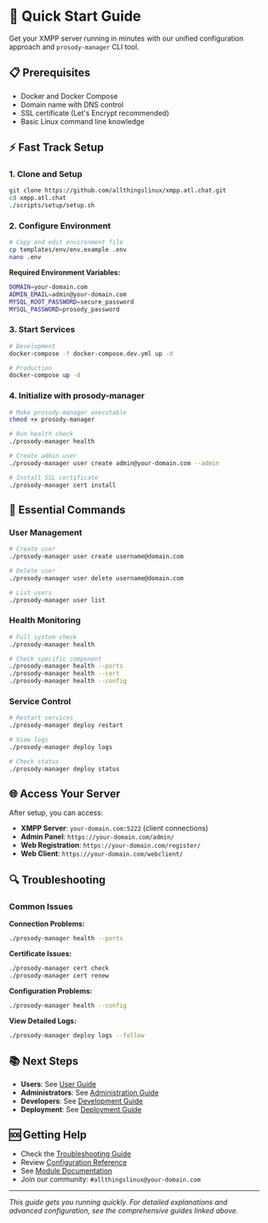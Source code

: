 # 🚀 Quick Start Guide

Get your XMPP server running in minutes with our unified configuration approach and `prosody-manager` CLI tool.

## 📋 Prerequisites

- Docker and Docker Compose
- Domain name with DNS control
- SSL certificate (Let's Encrypt recommended)
- Basic Linux command line knowledge

## ⚡ Fast Track Setup

### 1. Clone and Setup

```bash
git clone https://github.com/allthingslinux/xmpp.atl.chat.git
cd xmpp.atl.chat
./scripts/setup/setup.sh
```

### 2. Configure Environment

```bash
# Copy and edit environment file
cp templates/env/env.example .env
nano .env
```

**Required Environment Variables:**

```bash
DOMAIN=your-domain.com
ADMIN_EMAIL=admin@your-domain.com
MYSQL_ROOT_PASSWORD=secure_password
MYSQL_PASSWORD=prosody_password
```

### 3. Start Services

```bash
# Development
docker-compose -f docker-compose.dev.yml up -d

# Production
docker-compose up -d
```

### 4. Initialize with prosody-manager

```bash
# Make prosody-manager executable
chmod +x prosody-manager

# Run health check
./prosody-manager health

# Create admin user
./prosody-manager user create admin@your-domain.com --admin

# Install SSL certificate
./prosody-manager cert install
```

## 🔧 Essential Commands

### User Management

```bash
# Create user
./prosody-manager user create username@domain.com

# Delete user
./prosody-manager user delete username@domain.com

# List users
./prosody-manager user list
```

### Health Monitoring

```bash
# Full system check
./prosody-manager health

# Check specific component
./prosody-manager health --ports
./prosody-manager health --cert
./prosody-manager health --config
```

### Service Control

```bash
# Restart services
./prosody-manager deploy restart

# View logs
./prosody-manager deploy logs

# Check status
./prosody-manager deploy status
```

## 🌐 Access Your Server

After setup, you can access:

- **XMPP Server**: `your-domain.com:5222` (client connections)
- **Admin Panel**: `https://your-domain.com/admin/`
- **Web Registration**: `https://your-domain.com/register/`
- **Web Client**: `https://your-domain.com/webclient/`

## 🔍 Troubleshooting

### Common Issues

**Connection Problems:**

```bash
./prosody-manager health --ports
```

**Certificate Issues:**

```bash
./prosody-manager cert check
./prosody-manager cert renew
```

**Configuration Problems:**

```bash
./prosody-manager health --config
```

**View Detailed Logs:**

```bash
./prosody-manager deploy logs --follow
```

## 📚 Next Steps

- **Users**: See [User Guide](guides/users/user-guide.md)
- **Administrators**: See [Administration Guide](guides/administration/administration.md)
- **Developers**: See [Development Guide](guides/development/development-guide.md)
- **Deployment**: See [Deployment Guide](guides/deployment/deployment.md)

## 🆘 Getting Help

- Check the [Troubleshooting Guide](guides/troubleshooting/common-issues.md)
- Review [Configuration Reference](reference/configuration-reference.md)
- See [Module Documentation](reference/modules-reference.md)
- Join our community: `#allthingslinux@your-domain.com`

---

*This guide gets you running quickly. For detailed explanations and advanced configuration, see the comprehensive guides linked above.*
